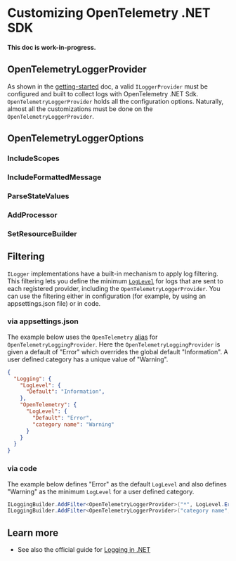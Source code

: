 # Customizing OpenTelemetry .NET SDK

**This doc is work-in-progress.**

## OpenTelemetryLoggerProvider

As shown in the [getting-started](../getting-started/README.md) doc, a valid
`ILoggerProvider` must be configured and built to collect logs with OpenTelemetry .NET Sdk.
`OpenTelemetryLoggerProvider` holds all the configuration options.
Naturally, almost all the customizations must be done on the `OpenTelemetryLoggerProvider`.

## OpenTelemetryLoggerOptions

### IncludeScopes

### IncludeFormattedMessage

### ParseStateValues

### AddProcessor

### SetResourceBuilder


## Filtering

`ILogger` implementations have a built-in mechanism to apply log filtering.
This filtering lets you define the minimum
[`LogLevel`](https://docs.microsoft.com/dotnet/api/microsoft.extensions.logging.loglevel)
for logs that are sent to each registered provider,
including the `OpenTelemetryLoggerProvider`.
You can use the filtering either in configuration
(for example, by using an appsettings.json file) or in code.

### via appsettings.json

The example below uses the `OpenTelemetry`
[alias](https://docs.microsoft.com/dotnet/api/microsoft.extensions.logging.provideraliasattribute)
for `OpenTelemetryLoggingProvider`.
Here the `OpenTelemetryLoggingProvider` is given a default of "Error" which overrides
the global default "Information". A user defined category has a unique value of "Warning".

```json
{
  "Logging": {
    "LogLevel": {
      "Default": "Information",
    },
    "OpenTelemetry": {
      "LogLevel": {
        "Default": "Error",
        "category name": "Warning"
      }
    }
  }
}
```

### via code

The example below defines "Error" as the default `LogLevel`
and also defines "Warning" as the minimum `LogLevel` for a user defined category.

```csharp
ILoggingBuilder.AddFilter<OpenTelemetryLoggerProvider>("*", LogLevel.Error);
ILoggingBuilder.AddFilter<OpenTelemetryLoggerProvider>("category name", LogLevel.Warning);
```

## Learn more

* See also the official guide for [Logging in .NET](https://docs.microsoft.com/dotnet/core/extensions/logging)
